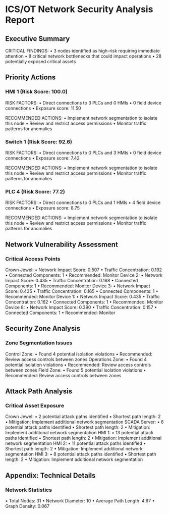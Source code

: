 # ICS/OT Network Security Analysis Report

## Executive Summary

CRITICAL FINDINGS:
• 3 nodes identified as high-risk requiring immediate attention
• 8 critical network bottlenecks that could impact operations
• 28 potentially exposed critical assets

## Priority Actions

### HMI 1 (Risk Score: 100.0)
RISK FACTORS:
• Direct connections to 3 PLCs and 0 HMIs
• 0 field device connections
• Exposure score: 11.50

RECOMMENDED ACTIONS:
• Implement network segmentation to isolate this node
• Review and restrict access permissions
• Monitor traffic patterns for anomalies

### Switch 1 (Risk Score: 92.6)
RISK FACTORS:
• Direct connections to 0 PLCs and 3 HMIs
• 0 field device connections
• Exposure score: 7.42

RECOMMENDED ACTIONS:
• Implement network segmentation to isolate this node
• Review and restrict access permissions
• Monitor traffic patterns for anomalies

### PLC 4 (Risk Score: 77.2)
RISK FACTORS:
• Direct connections to 0 PLCs and 1 HMIs
• 4 field device connections
• Exposure score: 8.75

RECOMMENDED ACTIONS:
• Implement network segmentation to isolate this node
• Review and restrict access permissions
• Monitor traffic patterns for anomalies

## Network Vulnerability Assessment

### Critical Access Points
Crown Jewel:
• Network Impact Score: 0.507
• Traffic Concentration: 0.192
• Connected Components: 1
• Recommended: Monitor
Device 2:
• Network Impact Score: 0.435
• Traffic Concentration: 0.168
• Connected Components: 1
• Recommended: Monitor
Device 3:
• Network Impact Score: 0.435
• Traffic Concentration: 0.165
• Connected Components: 1
• Recommended: Monitor
Device 1:
• Network Impact Score: 0.435
• Traffic Concentration: 0.162
• Connected Components: 1
• Recommended: Monitor
Device 8:
• Network Impact Score: 0.390
• Traffic Concentration: 0.157
• Connected Components: 1
• Recommended: Monitor

## Security Zone Analysis

### Zone Segmentation Issues
Control Zone:
• Found 4 potential isolation violations
• Recommended: Review access controls between zones
Operations Zone:
• Found 4 potential isolation violations
• Recommended: Review access controls between zones
Field Zone:
• Found 5 potential isolation violations
• Recommended: Review access controls between zones

## Attack Path Analysis

### Critical Asset Exposure
Crown Jewel:
• 2 potential attack paths identified
• Shortest path length: 2
• Mitigation: Implement additional network segmentation
SCADA Server:
• 6 potential attack paths identified
• Shortest path length: 2
• Mitigation: Implement additional network segmentation
HMI 1:
• 13 potential attack paths identified
• Shortest path length: 2
• Mitigation: Implement additional network segmentation
HMI 2:
• 11 potential attack paths identified
• Shortest path length: 2
• Mitigation: Implement additional network segmentation
HMI 3:
• 8 potential attack paths identified
• Shortest path length: 2
• Mitigation: Implement additional network segmentation

## Appendix: Technical Details

### Network Statistics
• Total Nodes: 31
• Network Diameter: 10
• Average Path Length: 4.67
• Graph Density: 0.067